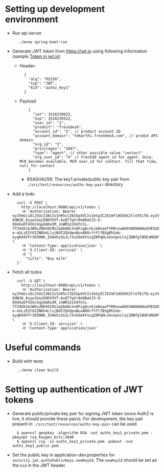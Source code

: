 
Setting up development environment
==================================
* Run api server

        ../mvnw spring-boot:run
        
* Generate JWT token from https://jwt.io using following information (sample 
[Token in jwt.io](https://jwt.io/#debugger-io?token=eyJhbGciOiJSUzI1NiIsInR5cCI6IkpXVCIsImtpZCI6ImtleTEifQ.eyJVc2VySWQiOiIxMjMiLCJBY2NJZCI6IjEiLCJPcmdJZCI6IjIiLCJQZXJtaXNzaW9ucyI6IjMxIiwiaWF0IjoxNTE2MjM5MDIyfQ.DmEvO7fRe_hYA5ny-aTVoVmMTcl5CfQwrVhOteZCtWn0gsSBapUBtqLAfJ7KsY0EzTLZ3GKG2bEHbqNGGaAjImR_HCXKUuJ564YMDs4c5X-7bxor1Ncs3cCKv8LS058cJmgpJG2Ci6ppqzihmpt_cabzFWflewHNtI8g2IT6aPm-NUpBEPXlBAtv1I1nOXj7PzSYw-nmUeYy4aSkBfEnUzHaQ57nFyGfUNwn0Ptvn_7kx3-ily75TUnPKj7qHtz0w6tiAa8XZ7ZNdGLgR8N58zosy2pfH618YIzYO_fCO1jCqt5oEZJjNre6uqI7DA2WAIz2HFfOCrbjsxWTwEZ0xw&publicKey=-----BEGIN%20PUBLIC%20KEY-----%0AMIIBIjANBgkqhkiG9w0BAQEFAAOCAQ8AMIIBCgKCAQEAqq9huwc3u0EVRAhESEb%2B%0A8CFxO8TEpbw%2Fgi%2FXDAQSCdHRyuPxiNyWLNrJ%2FQbq2lcueSdSc94vUVJ2mmPIRMX5%0AIWDLEbqjPgRaNM26VroGZgT1HKOWLF2Lra%2F6bwxhH9RhG0lCwIaXLqp5zPXt3gia%0AOi8OIoKhUTEdhkZe2Lw%2F9PyZj4ky%2Fgy4gf4nrJ5yasVBNHokEmvixb3XlQVTjYs6%0A3m9MVNqGgV2KTgTnfBA24H%2FXQftKas%2BDn8yDrtUDmKr87Xo0eI5FeM5RxLmFQezI%0ArobHgH24U3ijfZZkPb6XT9XarcuccLSrUD1SZTmqxdA5mspmwsost%2FN8bVp0ouJp%0AGQIDAQAB%0A-----END%20PUBLIC%20KEY-----))
    * Header: 
    
            {
              "alg": "RS256",
              "typ": "JWT",
              "kid": "authz_key1"
            }
            
    * Payload

              {
                "iat": 1516239022,
                "exp": 1516239322,
                "user_id": "1",
                "product": "freshdesk",
                "account_id": "2", // product account ID
                "account_domain": "tmkarthi.freshdesk.com", // produt API domain
                "org_id": "3",
                "privileges": "2047",
                "type": "agent", // other possible value "contact"
                "org_user_id": "4" // FreshID agent_id for agent. Once, MCR becomes available, MCR user_id for contact. Till that time, null for contact
              }
      * RSASHA256: The key1 private/public key pair from `./src/test/resources/authz-key-pair` directory
    
* Add a todo

        curl -X POST \
          http://localhost:8080/api/v1/todos \
          -H 'Authorization: Bearer eyJhbGciOiJSUzI1NiIsInR5cCI6IkpXVCIsImtpZCI6ImF1dGh6X2tleTEifQ.eyJVc2VySWQiOiIxMjMiLCJBY2NJZCI6IjEiLCJPcmdJZCI6IjIiLCJQZXJtaXNzaW9ucyI6IjYzIiwiaWF0IjoxNTE2MjM5MDIyfQ.mFJKNLBh2_bvb5dQ7ennGm5dU9l4s855zPFG2yp1DnEN2DXoLigda6_Jkx6BzftJ9fOB6-0dW36_6iyw1UajE8DV5VT-AuQT7gVr0d4BaVJ5-6-OO4GoOf43UcXqymbKeIM_JnWRS2zXd7nlL-7T34dX1AJWhLd9KVOCMzzq4bA0LVvHFzgAcnkjm0naeTYKRnvwA6XVANSWA0oGFB1UOHCzq4R-e-oULiEItOIZNDh4LlxjBUf2Qk9pnBuvAROrfrFlfBSgRh2eb-eyqR44VTr3O3DWb_IG9ehz3oJLlVu5dekFoiqZ8PqHLsUvnpoilajZQWfglBOEaMG8FBkNZg' \
          -H 'Content-Type: application/json' \
          -H 'X-Client-ID: service1' \
          -d '{
        	"title": "Buy milk"
        }'

* Fetch all todos

        curl -X GET \
          http://localhost:8080/api/v1/todos \
          -H 'Authorization: Bearer eyJhbGciOiJSUzI1NiIsInR5cCI6IkpXVCIsImtpZCI6ImF1dGh6X2tleTEifQ.eyJVc2VySWQiOiIxMjMiLCJBY2NJZCI6IjEiLCJPcmdJZCI6IjIiLCJQZXJtaXNzaW9ucyI6IjYzIiwiaWF0IjoxNTE2MjM5MDIyfQ.mFJKNLBh2_bvb5dQ7ennGm5dU9l4s855zPFG2yp1DnEN2DXoLigda6_Jkx6BzftJ9fOB6-0dW36_6iyw1UajE8DV5VT-AuQT7gVr0d4BaVJ5-6-OO4GoOf43UcXqymbKeIM_JnWRS2zXd7nlL-7T34dX1AJWhLd9KVOCMzzq4bA0LVvHFzgAcnkjm0naeTYKRnvwA6XVANSWA0oGFB1UOHCzq4R-e-oULiEItOIZNDh4LlxjBUf2Qk9pnBuvAROrfrFlfBSgRh2eb-eyqR44VTr3O3DWb_IG9ehz3oJLlVu5dekFoiqZ8PqHLsUvnpoilajZQWfglBOEaMG8FBkNZg' \
          -H 'X-Client-ID: service1' \
          -H 'Content-Type: application/json'

Useful commands
===============
* Build with tests

        ../mvnw clean build

Setting up authentication of JWT tokens
=====================================
 
* Generate public/private key pair for signing JWT token (once AuthZ is live, it should provide these pairs).
For development, the key pair present in `./src/test/resources/authz-key-pair` can be used.

        $ openssl genpkey -algorithm RSA -out authz_key1_private.pem -pkeyopt rsa_keygen_bits:2048
        $ openssl rsa -in authz_key1_private.pem -pubout -out authz_key1_public.pem

* Set the public key in application-dev.properties for `security.jwt.authzPublicKeys.newKeyId`. The `newKeyId` should be set as
 the `kid` in the JWT header. 